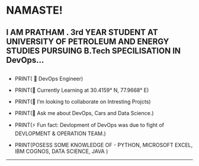 #                                                                         NAMASTE!		

##
## I AM PRATHAM . 3rd YEAR STUDENT AT UNIVERSITY OF PETROLEUM AND ENERGY STUDIES PURSUING B.Tech SPECILISATION IN DevOps...
##
- PRINT( 🔭 DevOps Engineer) 


- PRINT(🌱 Currently Learning at 30.4159° N, 77.9668° E)
- PRINT(👯 I’m looking to collaborate on Intresting Projcts)
- PRINT(💬 Ask me about DevOps, Cars and Data Science.) 
- PRINT(⚡ Fun fact: Devlopment of DevOps was due to fight of DEVLOPMENT & OPERATION TEAM.)
- PRINT(POSESS SOME KNOWLEDGE OF - PYTHON, MICROSOFT EXCEL, IBM COGNOS, DATA SCIENCE, JAVA )
----------------------------------------------------------------------------------------------------------------------


